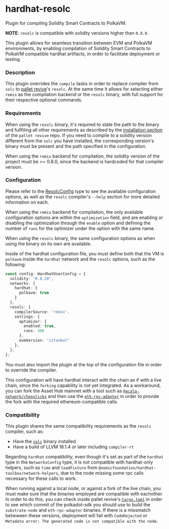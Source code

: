 # hardhat-resolc
Plugin for compiling Solidity Smart Contracts to PolkaVM.

**NOTE**: `resolc` is compatible with solidity versions higher than `0.8.0`.

This plugin allows for seamless transition between EVM and PolkaVM environments,
by enabling compilation of Solidity Smart Contracts to PolkaVM compatible hardhat
artifacts, in order to facilitate deployment or testing.

### Description
This plugin overrides the `compile` tasks in order to replace compiler from `solc`
to [pallet revive](https://github.com/paritytech/revive)'s `resolc`. At the same
time it allows for selecting either `remix` as the compilation backend or the
`resolc` binary, with full support for their respective optional commands.

### Requirements
When using the `resolc` binary, it's required to state the path to the binary and
fullfiling all other requirements as described by the [installation section](https://github.com/paritytech/revive?tab=readme-ov-file#installation)
of the `pallet revive` repo. If you need to compile to a solidity version different
from the `solc` you have installed, the corresponding version's binary must be
present and the path specified in the configuration.

When using the `remix` backend for compilation, the solidity version of the project
must be >= 0.8.0, since the backend is hardcoded for that compiler version.

### Configuration
Please refer to the [ResolcConfig](/packages/hardhat-resolc/src/types.ts#L9) type
to see the available configuration options, as well as the `resolc` compiler's 
`--help` section for more detailed information on each.

When using the `remix` backend for compilation, the only available configuration
options are within the `optimization` field, and are enabling or disabling the
optimization through the `enable` option and defining the number of `runs` for the
optimizer under the option with the same name.

When using the `resolc` binary, the same configuration options as when using the
binary on its own are available.

Inside of the hardhat configuration file, you must define both that the VM is `polkavm`
inside the `hardhat` network and the `resolc` options, such as the following:

```ts
const config: HardhatUserConfig = {
  solidity: "0.8.28",
  networks: {
    hardhat: {
      polkavm: true
    }
  },
  resolc: {
    compilerSource: 'remix',
    settings: {
      optimizer: {
        enabled: true,
        runs: 400
      },
      evmVersion: "istanbul"
    },
  },
};
```

You must also import the plugin at the top of the configuration file in order to
override the compiler.

This configuration will have hardhat interact with the chain as if with a live chain,
since the `forking` capability is not yet integrated. As a workaround, you can
fork the Asset Hub mainnet with a tool such as [`@acala-network/chopsticks`](https://github.com/AcalaNetwork/chopsticks)
and then use the [`eth-rpc-adapter`](https://contracts.polkadot.io/work-with-a-local-node#build-and-run-eth-rpc-proxy)
in order to provide the fork with the required ethereum-compatible calls.

### Compatibility
This plugin shares the same compatibility requirements as the `resolc` compiler,
such as:
- Have the [`solc`](https://github.com/ethereum/solidity) binary installed.
- Have a build of LLVM 18.1.4 or later including `compiler-rt`

Regarding `hardhat` compatibility, even though it's set as part of the `hardhat`
type in the `NetworksConfig` type, it is not compatible with hardhat-only helpers,
such as `time` and `loadFixture` from `@nomicfoundation/hardhat-toolbox/network-helpers`,
due to the node missing some rpc calls necessary for these calls to work.

When running against a local node, or against a fork of the live chain, you must
make sure that the binaries employed are compatible with eachother. In order to
do this, you can check inside pallet revive's [`Cargo.toml`](https://github.com/paritytech/revive/blob/fe1b3258d2956e51e2edd86f2e77898e6b142729/Cargo.toml#L76)
in order to see which commit of the polkadot-sdk you should use to build the
`substrate-node` and `eth-rpc-adapter` binaries. If there is a missmatch betwween
these versions, deployment will fail with `CodeRejected` or `Metadata error: The generated code is not compatible with the node`.
